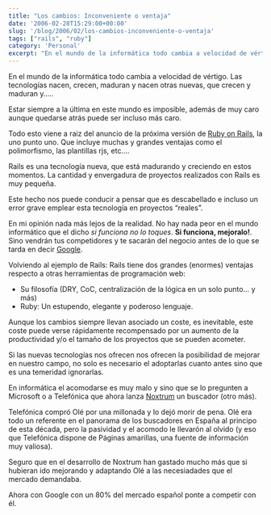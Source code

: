 ```yaml
---
title: "Los cambios: Inconveniente o ventaja"
date: '2006-02-28T15:29:00+00:00'
slug: '/blog/2006/02/los-cambios-inconveniente-o-ventaja'
tags: ["rails", "ruby"]
category: 'Personal'
excerpt: "En el mundo de la informática todo cambia a velocidad de vértigo. Las tecnologías nacen, crecen, maduran y nacen otras nuevas, que crecen y maduran y…..Estar siempre a la última en este mundo es impo..."
---
```

En el mundo de la informática todo cambia a velocidad de vértigo. Las tecnologías nacen, crecen, maduran y nacen otras nuevas, que crecen y maduran y…..

Estar siempre a la última en este mundo es imposible, además de muy caro aunque quedarse atrás puede ser incluso más caro.

Todo esto viene a raiz del anuncio de la próxima versión de [Ruby on Rails](http://www.rubyonrails.org), la uno punto uno. Que incluye muchas y grandes ventajas como el polimorfismo, las plantillas rjs, etc….

Rails es una tecnología nueva, que está madurando y creciendo en estos momentos. La cantidad y envergadura de proyectos realizados con Rails es muy pequeña.

Este hecho nos puede conducir a pensar que es descabellado e incluso un error grave emplear esta tecnología en proyectos “reales”.

En mi opinión nada más lejos de la realidad. No hay nada peor en el mundo informático que el dicho _si funciona no lo toques_. **Si funciona, mejoralo!**. Sino vendrán tus competidores y te sacarán del negocio antes de lo que se tarda en decir [Google](http://www.google.com).

Volviendo al ejemplo de Rails: Rails tiene dos grandes (enormes) ventajas respecto a otras herramientas de programación web:

- Su filosofía (DRY, CoC, centralización de la lógica en un solo punto… y más)
- Ruby: Un estupendo, elegante y poderoso lenguaje.

Aunque los cambios siempre llevan asociado un coste, es inevitable, este coste puede verse rápidamente recompensado por un aumento de la productividad y/o el tamaño de los proyectos que se pueden acometer.

Si las nuevas tecnologías nos ofrecen nos ofrecen la posibilidad de mejorar en nuestro campo, no solo es necesario el adoptarlas cuanto antes sino que es una temeridad ignorarlas.

En informática el acomodarse es muy malo y sino que se lo pregunten a Microsoft o a Telefónica que ahora lanza [Noxtrum](http://www.noxtrum.com/) un buscador (otro más).

Telefónica compró Olé por una millonada y lo dejó morir de pena. Olé era todo un referente en el panorama de los buscadores en España al principo de esta década, pero la pasividad y el acomodo le llevarón al olvido (y eso que Telefónica dispone de Páginas amarillas, una fuente de información muy valiosa).

Seguro que en el desarrollo de Noxtrum han gastado mucho más que si hubieran ido mejorando y adaptando Olé a las necesiadades que el mercado demandaba.

Ahora con Google con un 80% del mercado español ponte a competir con él.

